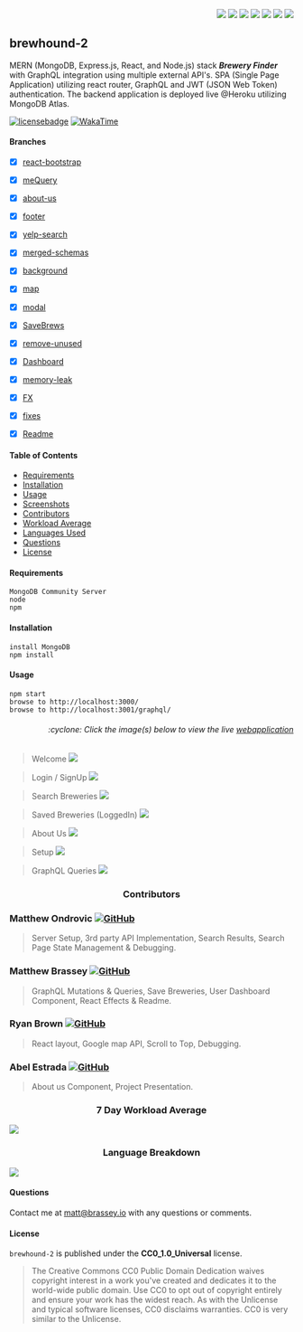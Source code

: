 <p align="right">
    <img src="https://img.shields.io/badge/javascript-E0A800" />
    <img src="https://img.shields.io/badge/mongoDB-E0A800" />
    <img src="https://img.shields.io/badge/express-E0A800" />
    <img src="https://img.shields.io/badge/react-E0A800" />
    <img src="https://img.shields.io/badge/node-E0A800" />
    <img src="https://img.shields.io/badge/graphQL-E0A800" />
    <img src="https://img.shields.io/badge/apollo-E0A800" />
</p>

## brewhound-2

MERN (MongoDB, Express.js, React, and Node.js) stack <strong>_Brewery Finder_</strong> with GraphQL integration using multiple external API's. SPA (Single Page Application) utilizing react router, GraphQL and JWT (JSON Web Token) authentication. The backend application is deployed live @Heroku utilizing MongoDB Atlas.

[![licensebadge](https://img.shields.io/badge/license-CC0_1.0_Universal-blue)](https://github.com/MBrassey/brewhound-2/blob/main/LICENSE)
[![WakaTime](https://wakatime.com/badge/github/MBrassey/brewhound-2.svg)](https://wakatime.com/@532855a8-3081-4600-a53d-4262beb65d14/projects/tplurruwdi?start=2021-01-10&end=2021-01-21)

#### Branches

- [x] [react-bootstrap](https://github.com/MBrassey/brewhound-2/commits/feature/react-bootstrap)
- [x] [meQuery](https://github.com/MBrassey/brewhound-2/commits/feature/meQuery)
- [x] [about-us](https://github.com/MBrassey/brewhound-2/commits/about-us)
- [x] [footer](https://github.com/MBrassey/brewhound-2/commits/footer)
- [x] [yelp-search](https://github.com/MBrassey/brewhound-2/commits/feature/yelp-search)
- [x] [merged-schemas](https://github.com/MBrassey/brewhound-2/commits/feature/merged-schemas)
- [x] [background](https://github.com/MBrassey/brewhound-2/commits/feature/background)
- [x] [map](https://github.com/MBrassey/brewhound-2/tree/map/test)
- [x] [modal](https://github.com/MBrassey/brewhound-2/commits/modal/test)
- [x] [SaveBrews](https://github.com/MBrassey/brewhound-2/tree/feature/SaveBrews)
- [x] [remove-unused](https://github.com/MBrassey/brewhound-2/commits/remove-unused)
- [x] [Dashboard](https://github.com/MBrassey/brewhound-2/commits/map/dashboard)
- [x] [memory-leak](https://github.com/MBrassey/brewhound-2/commits/bug/memory-leak)
- [x] [FX](https://github.com/MBrassey/brewhound-2/commits/feature/FX)
- [x] [fixes](https://github.com/MBrassey/brewhound-2/commits/saved/fixes)
- [x] [Readme](https://github.com/MBrassey/brewhound-2/commits/feature/Readme)


#### Table of Contents

* [Requirements](#Requirements)
* [Installation](#Installation)
* [Usage](#Usage)
* [Screenshots](#Screenshots)
* [Contributors](#Contributors)
* [Workload Average](#Workload)
* [Languages Used](#Languages)
* [Questions](#Questions)
* [License](#License)

#### Requirements

    MongoDB Community Server
    node
    npm

#### Installation

    install MongoDB
    npm install

#### Usage

    npm start
    browse to http://localhost:3000/
    browse to http://localhost:3001/graphql/

<h6><p align="right">:cyclone: Click the image(s) below to view the live <a id="Screenshots" href="https://brewhound-2.herokuapp.com/">webapplication</a></p></h6>

> Welcome
> [<img src="./img/Preview.jpg">](https://brewhound-2.herokuapp.com/)

> Login / SignUp
> [<img src="./img/Preview2.jpg">](https://brewhound-2.herokuapp.com/)

> Search Breweries
> [<img src="./img/Preview4.jpg">](https://brewhound-2.herokuapp.com/)

> Saved Breweries (LoggedIn)
> [<img src="./img/Preview3.jpg">](https://brewhound-2.herokuapp.com/)

> About Us
> [<img src="./img/Preview4.jpg">](https://brewhound-2.herokuapp.com/)

> Setup
> [<img src="./img/Setup.gif">](https://brewhound-2.herokuapp.com/)

> GraphQL Queries
> [<img src="./img/GraphQL.gif">](https://brewhound-2.herokuapp.com/)

<h3><p align="center">Contributors</p></h3>

### Matthew Ondrovic [![GitHub](./img/github.png)](https://github.com/mondrovic)

> Server Setup, 3rd party API Implementation, Search Results, Search Page State Management & Debugging.
### Matthew Brassey [![GitHub](./img/github.png)](https://github.com/MBrassey)

> GraphQL Mutations & Queries, Save Breweries, User Dashboard Component, React Effects & Readme.
### Ryan Brown [![GitHub](./img/github.png)](https://github.com/ryanabrown14)

> React layout, Google map API, Scroll to Top, Debugging.
### Abel Estrada [![GitHub](./img/github.png)](https://github.com/Astra97)

> About us Component, Project Presentation.

<h3><p align="center" id="Workload">7 Day Workload Average</p></h3>

[<img src="./img/Workload.svg">](https://wakatime.com/@532855a8-3081-4600-a53d-4262beb65d14/projects/tplurruwdi?start=2021-01-10&end=2021-01-21)

<h3><p align="center" id="Languages">Language Breakdown</p></h3>

[<img src="./img/Languages.svg">](https://wakatime.com/@532855a8-3081-4600-a53d-4262beb65d14/projects/tplurruwdi?start=2021-01-10&end=2021-01-21)

#### Questions

Contact me at [matt@brassey.io](mailto:matt@brassey.io) with any questions or comments.

#### License

`brewhound-2` is published under the **CC0_1.0_Universal** license.

> The Creative Commons CC0 Public Domain Dedication waives copyright interest in a work you've created and dedicates it to the world-wide public domain. Use CC0 to opt out of copyright entirely and ensure your work has the widest reach. As with the Unlicense and typical software licenses, CC0 disclaims warranties. CC0 is very similar to the Unlicense.

